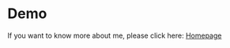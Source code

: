 # Demo

If you want to know more about me, please click here: [Homepage](https://whp22.github.io/HaopengWang-Homepage/)
